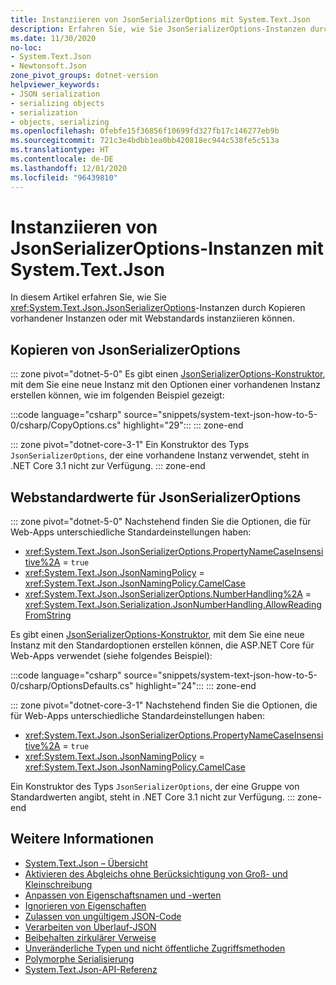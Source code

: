 ```yaml
---
title: Instanziieren von JsonSerializerOptions mit System.Text.Json
description: Erfahren Sie, wie Sie JsonSerializerOptions-Instanzen durch Kopieren vorhandener Instanzen oder mit Webstandards instanziieren können.
ms.date: 11/30/2020
no-loc:
- System.Text.Json
- Newtonsoft.Json
zone_pivot_groups: dotnet-version
helpviewer_keywords:
- JSON serialization
- serializing objects
- serialization
- objects, serializing
ms.openlocfilehash: 0febfe15f36856f10699fd327fb17c146277eb9b
ms.sourcegitcommit: 721c3e4bdbb1ea0bb420818ec944c538fe5c513a
ms.translationtype: HT
ms.contentlocale: de-DE
ms.lasthandoff: 12/01/2020
ms.locfileid: "96439810"
---
```

# <a name="how-to-instantiate-jsonserializeroptions-instances-with-no-locsystemtextjson"></a>Instanziieren von JsonSerializerOptions-Instanzen mit System.Text.Json

In diesem Artikel erfahren Sie, wie Sie <xref:System.Text.Json.JsonSerializerOptions>-Instanzen durch Kopieren vorhandener Instanzen oder mit Webstandards instanziieren können.

## <a name="copy-jsonserializeroptions"></a>Kopieren von JsonSerializerOptions

::: zone pivot="dotnet-5-0"
Es gibt einen [JsonSerializerOptions-Konstruktor](xref:System.Text.Json.JsonSerializerOptions.%23ctor(System.Text.Json.JsonSerializerOptions)), mit dem Sie eine neue Instanz mit den Optionen einer vorhandenen Instanz erstellen können, wie im folgenden Beispiel gezeigt:

:::code language="csharp" source="snippets/system-text-json-how-to-5-0/csharp/CopyOptions.cs" highlight="29":::
::: zone-end

::: zone pivot="dotnet-core-3-1"
Ein Konstruktor des Typs `JsonSerializerOptions`, der eine vorhandene Instanz verwendet, steht in .NET Core 3.1 nicht zur Verfügung.
::: zone-end

## <a name="web-defaults-for-jsonserializeroptions"></a>Webstandardwerte für JsonSerializerOptions

::: zone pivot="dotnet-5-0"
Nachstehend finden Sie die Optionen, die für Web-Apps unterschiedliche Standardeinstellungen haben:

* <xref:System.Text.Json.JsonSerializerOptions.PropertyNameCaseInsensitive%2A> = `true`
* <xref:System.Text.Json.JsonNamingPolicy> = <xref:System.Text.Json.JsonNamingPolicy.CamelCase>
* <xref:System.Text.Json.JsonSerializerOptions.NumberHandling%2A> = <xref:System.Text.Json.Serialization.JsonNumberHandling.AllowReadingFromString>

Es gibt einen [JsonSerializerOptions-Konstruktor](xref:System.Text.Json.JsonSerializerOptions.%23ctor(System.Text.Json.JsonSerializerDefaults)?view=net-5.0&preserve-view=true), mit dem Sie eine neue Instanz mit den Standardoptionen erstellen können, die ASP.NET Core für Web-Apps verwendet (siehe folgendes Beispiel):

:::code language="csharp" source="snippets/system-text-json-how-to-5-0/csharp/OptionsDefaults.cs" highlight="24":::
::: zone-end

::: zone pivot="dotnet-core-3-1"
Nachstehend finden Sie die Optionen, die für Web-Apps unterschiedliche Standardeinstellungen haben:

* <xref:System.Text.Json.JsonSerializerOptions.PropertyNameCaseInsensitive%2A> = `true`
* <xref:System.Text.Json.JsonNamingPolicy> = <xref:System.Text.Json.JsonNamingPolicy.CamelCase>

Ein Konstruktor des Typs `JsonSerializerOptions`, der eine Gruppe von Standardwerten angibt, steht in .NET Core 3.1 nicht zur Verfügung.
::: zone-end

## <a name="see-also"></a>Weitere Informationen

* [System.Text.Json – Übersicht](system-text-json-overview.md)
* [Aktivieren des Abgleichs ohne Berücksichtigung von Groß- und Kleinschreibung](system-text-json-character-casing.md)
* [Anpassen von Eigenschaftsnamen und -werten](system-text-json-customize-properties.md)
* [Ignorieren von Eigenschaften](system-text-json-ignore-properties.md)
* [Zulassen von ungültigem JSON-Code](system-text-json-invalid-json.md)
* [Verarbeiten von Überlauf-JSON](system-text-json-handle-overflow.md)
* [Beibehalten zirkulärer Verweise](system-text-json-preserve-references.md)
* [Unveränderliche Typen und nicht öffentliche Zugriffsmethoden](system-text-json-immutability.md)
* [Polymorphe Serialisierung](system-text-json-polymorphism.md)
* [System.Text.Json-API-Referenz](xref:System.Text.Json)
